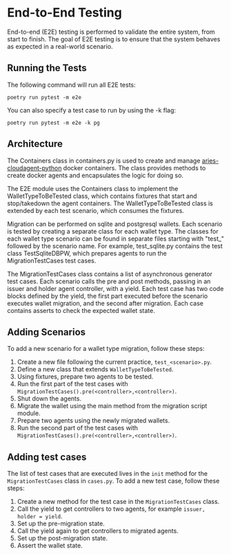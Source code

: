 
# End-to-End Testing
End-to-end (E2E) testing is performed to validate the entire system, from start to finish. The goal of E2E testing is to ensure that the system behaves as expected in a real-world scenario.
## Running the Tests
The following command will run all E2E tests:
```
poetry run pytest -m e2e
```
You can also specify a test case to run by using the -k flag:

```
poetry run pytest -m e2e -k pg
```

## Architecture
The Containers class in containers.py is used to create and manage [aries-cloudagent-python](https://github.com/hyperledger/aries-cloudagent-python) docker containers. The class provides methods to create docker agents and encapsulates the logic for doing so.

The E2E module uses the Containers class to implement the WalletTypeToBeTested class, which contains fixtures that start and stop/takedown the agent containers. The WalletTypeToBeTested class is extended by each test scenario, which consumes the fixtures.

Migration can be performed on sqlite and postgresql wallets. Each scenario is tested by creating a separate class for each wallet type. The classes for each wallet type scenario can be found in separate files starting with "test_" followed by the scenario name. For example, test_sqlite.py contains the test class TestSqliteDBPW, which prepares agents to run the MigrationTestCases test cases.

The MigrationTestCases class contains a list of asynchronous generator test cases. Each scenario calls the pre and post methods, passing in an issuer and holder agent controller, with a yield. Each test case has two code blocks defined by the yield, the first part executed before the scenario executes wallet migration, and the second after migration. Each case contains asserts to check the expected wallet state.


## Adding Scenarios
To add a new scenario for a wallet type migration, follow these steps:

1. Create a new file following the current practice, `test_<scenario>.py`.
2. Define a new class that extends `WalletTypeToBeTested`.
3. Using fixtures, prepare two agents to be tested.
4. Run the first part of the test cases with `MigrationTestCases().pre(<controller>,<controller>)`.
5. Shut down the agents.
6. Migrate the wallet using the main method from the migration script module.
7. Prepare two agents using the newly migrated wallets.
8. Run the second part of the test cases with `MigrationTestCases().pre(<controller>,<controller>)`.

## Adding test cases
The list of test cases that are executed lives in the `init` method for the `MigrationTestCases` class in `cases.py`. To add a new test case, follow these steps:

1. Create a new method for the test case in the `MigrationTestCases` class.
2. Call the yield to get controllers to two agents, for example `issuer, holder = yield`.
3. Set up the pre-migration state.
4. Call the yield again to get controllers to migrated agents.
5. Set up the post-migration state.
6. Assert the wallet state.